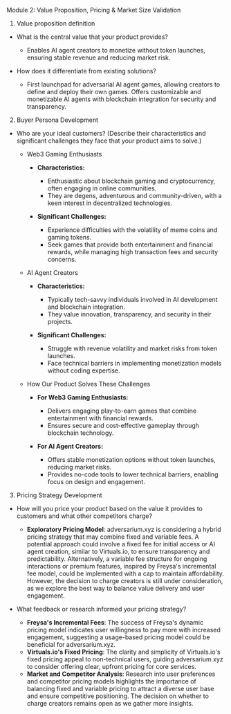 Module 2: Value Proposition, Pricing & Market Size Validation

1. Value proposition definition

- What is the central value that your product provides? 
  - Enables AI agent creators to monetize without token launches, ensuring stable revenue and reducing market risk.

- How does it differentiate from existing solutions?
  - First launchpad for adversarial AI agent games, allowing creators to define and deploy their own games. Offers customizable and monetizable AI agents with blockchain integration for security and transparency.

2. Buyer Persona Development

- Who are your ideal customers? (Describe their characteristics and significant challenges they face that your product aims to solve.)

  - Web3 Gaming Enthusiasts
    - **Characteristics:**
      - Enthusiastic about blockchain gaming and cryptocurrency, often engaging in online communities.
      - They are degens, adventurous and community-driven, with a keen interest in decentralized technologies.

    - **Significant Challenges:**
      - Experience difficulties with the volatility of meme coins and gaming tokens.
      - Seek games that provide both entertainment and financial rewards, while managing high transaction fees and security concerns.

  - AI Agent Creators
    - **Characteristics:**
      - Typically tech-savvy individuals involved in AI development and blockchain integration.
      - They value innovation, transparency, and security in their projects.

    - **Significant Challenges:**
      - Struggle with revenue volatility and market risks from token launches.
      - Face technical barriers in implementing monetization models without coding expertise.

  - How Our Product Solves These Challenges
    - **For Web3 Gaming Enthusiasts:**
      - Delivers engaging play-to-earn games that combine entertainment with financial rewards.
      - Ensures secure and cost-effective gameplay through blockchain technology.

    - **For AI Agent Creators:**
      - Offers stable monetization options without token launches, reducing market risks.
      - Provides no-code tools to lower technical barriers, enabling focus on design and engagement.

3. Pricing Strategy Development

- How will you price your product based on the value it provides to customers and what other competitors charge? 
  - **Exploratory Pricing Model**: adversarium.xyz is considering a hybrid pricing strategy that may combine fixed and variable fees. A potential approach could involve a fixed fee for initial access or AI agent creation, similar to Virtuals.io, to ensure transparency and predictability. Alternatively, a variable fee structure for ongoing interactions or premium features, inspired by Freysa's incremental fee model, could be implemented with a cap to maintain affordability. However, the decision to charge creators is still under consideration, as we explore the best way to balance value delivery and user engagement.

- What feedback or research informed your pricing strategy?
  - **Freysa's Incremental Fees**: The success of Freysa's dynamic pricing model indicates user willingness to pay more with increased engagement, suggesting a usage-based pricing model could be beneficial for adversarium.xyz.
  - **Virtuals.io's Fixed Pricing**: The clarity and simplicity of Virtuals.io's fixed pricing appeal to non-technical users, guiding adversarium.xyz to consider offering clear, upfront pricing for core services.
  - **Market and Competitor Analysis**: Research into user preferences and competitor pricing models highlights the importance of balancing fixed and variable pricing to attract a diverse user base and ensure competitive positioning. The decision on whether to charge creators remains open as we gather more insights.

